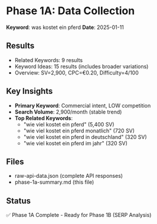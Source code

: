 # Phase 1A: Data Collection

**Keyword**: was kostet ein pferd
**Date**: 2025-01-11

## Results
- Related Keywords: 9 results
- Keyword Ideas: 15 results (includes broader variations)
- Overview: SV=2,900, CPC=€0.20, Difficulty=4/100

## Key Insights
- **Primary Keyword**: Commercial intent, LOW competition
- **Search Volume**: 2,900/month (stable trend)
- **Top Related Keywords**:
  - "wie viel kostet ein pferd" (5,400 SV)
  - "wie viel kostet ein pferd monatlich" (720 SV)
  - "wie viel kostet ein pferd in deutschland" (320 SV)
  - "wie viel kostet ein pferd im jahr" (320 SV)

## Files
- raw-api-data.json (complete API responses)
- phase-1a-summary.md (this file)

## Status
✅ Phase 1A Complete - Ready for Phase 1B (SERP Analysis)
